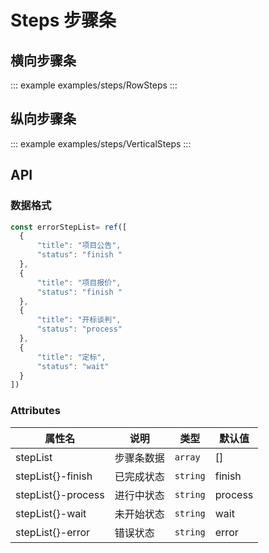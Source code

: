 <!--
 * @Description: 单号输入框使用文档
 * @Date: 2024-06-27 16:45:45
 * @LastEditTime: 2024-10-31 09:25:12
-->

# Steps 步骤条

## 横向步骤条

::: example
examples/steps/RowSteps
:::

## 纵向步骤条

::: example
examples/steps/VerticalSteps
:::

## API
### 数据格式
```js
const errorStepList= ref([
  {
      "title": "项目公告",
      "status": "finish "
  },
  {
      "title": "项目报价",
      "status": "finish "
  },
  {
      "title": "开标谈判",
      "status": "process"
  },
  {
      "title": "定标",
      "status": "wait"
  }
])
```
### Attributes

<div class="doc-table column4">

| 属性名             | 说明       | 类型     | 默认值  |
| ------------------ | ---------- | -------- | ------- |
| stepList           | 步骤条数据 | `array`  | []      |
| stepList{}-finish  | 已完成状态 | `string` | finish  |
| stepList{}-process | 进行中状态 | `string` | process |
| stepList{}-wait    | 未开始状态 | `string` | wait    |
| stepList{}-error   | 错误状态   | `string` | error   |

</div>
